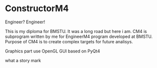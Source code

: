 # ConstructorM4
Engineer? Engineer!

This is my diploma for BMSTU. It was a long road but here i am.
CM4 is subprogram written by me for EngineerM4 program developed at BMSTU. 
Purpose of CM4 is to create complex targets for future analisys.

Graphics part use OpenGL
GUI based on PyQt4



what a story mark
